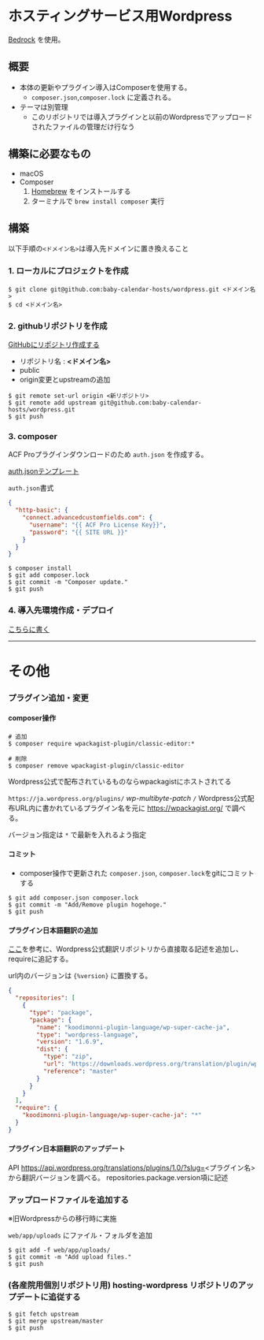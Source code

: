# ホスティングサービス用Wordpress

[Bedrock](https://roots.io/bedrock/) を使用。

## 概要
* 本体の更新やプラグイン導入はComposerを使用する。
  * `composer.json`,`composer.lock` に定義される。
* テーマは別管理
  * このリポジトリでは導入プラグインと以前のWordpressでアップロードされたファイルの管理だけ行なう

## 構築に必要なもの
* macOS
* Composer
  1. [Homebrew](https://brew.sh/) をインストールする
  2. ターミナルで `brew install composer` 実行

## 構築
以下手順の`<ドメイン名>`は導入先ドメインに置き換えること

### 1. ローカルにプロジェクトを作成
```ShellSession
$ git clone git@github.com:baby-calendar-hosts/wordpress.git <ドメイン名>
$ cd <ドメイン名>
```

### 2. githubリポジトリを作成
[GitHubにリポジトリ作成する](https://github.com/organizations/baby-calendar-hosts/repositories/new)
* リポジトリ名 : **<ドメイン名>**
* public
* origin変更とupstreamの追加

```ShellSession
$ git remote set-url origin <新リポジトリ>
$ git remote add upstream git@github.com:baby-calendar-hosts/wordpress.git
$ git push
```

### 3. composer

ACF Proプラグインダウンロードのため `auth.json` を作成する。

[auth.jsonテンプレート](https://drive.google.com/open?id=12JYSFS16pFdMSyAzKwP8vLPXFOu0d2D-)

`auth.json`書式

```json
{
  "http-basic": {
    "connect.advancedcustomfields.com": {
      "username": "{{ ACF Pro License Key}}",
      "password": "{{ SITE URL }}"
    }
  }
}
```

```ShellSession
$ composer install
$ git add composer.lock
$ git commit -m "Composer update."
$ git push
```

### 4. 導入先環境作成・デプロイ
[こちらに書く](https://github.com/cookpad-baby/BabyPad-ansible/wiki/Create-Wordpress-Host)

----

# その他

### プラグイン追加・変更

#### composer操作

```ShellSession
# 追加
$ composer require wpackagist-plugin/classic-editor:*

# 削除
$ composer remove wpackagist-plugin/classic-editor
```

Wordpress公式で配布されているものならwpackagistにホストされてる

`https://ja.wordpress.org/plugins/` *wp-multibyte-patch* `/`
Wordpress公式配布URL内に書かれているプラグイン名を元に https://wpackagist.org/ で調べる。

バージョン指定は `*` で最新を入れるよう指定

#### コミット
* composer操作で更新された `composer.json`, `composer.lock`をgitにコミットする

```ShellSession
$ git add composer.json composer.lock
$ git commit -m "Add/Remove plugin hogehoge."
$ git push
```

#### プラグイン日本語翻訳の追加
[ここ](https://github.com/wp-languages/wp-languages.github.io#manually-adding-any-language-zip-to-your-composerjson)を参考に、Wordpress公式翻訳リポジトリから直接取る記述を追加し、requireに追記する。

url内のバージョンは `{%version}` に置換する。

```json
{
  "repositories": [
    {
      "type": "package",
      "package": {
        "name": "koodimonni-plugin-language/wp-super-cache-ja",
        "type": "wordpress-language",
        "version": "1.6.9",
        "dist": {
          "type": "zip",
          "url": "https://downloads.wordpress.org/translation/plugin/wp-super-cache/{%version}/ja.zip",
          "reference": "master"
        }
      }
    }
  ],
  "require": {
    "koodimonni-plugin-language/wp-super-cache-ja": "*"
  }
}
```

#### プラグイン日本語翻訳のアップデート

API https://api.wordpress.org/translations/plugins/1.0/?slug=<プラグイン名> から翻訳バージョンを調べる。
repositories.package.version項に記述

### アップロードファイルを追加する

※旧Wordpressからの移行時に実施

`web/app/uploads` にファイル・フォルダを追加

```ShellSession
$ git add -f web/app/uploads/
$ git commit -m "Add upload files."
$ git push
```

### (各産院用個別リポジトリ用) hosting-wordpress リポジトリのアップデートに追従する

```ShellSession
$ git fetch upstream
$ git merge upstream/master
$ git push
```
